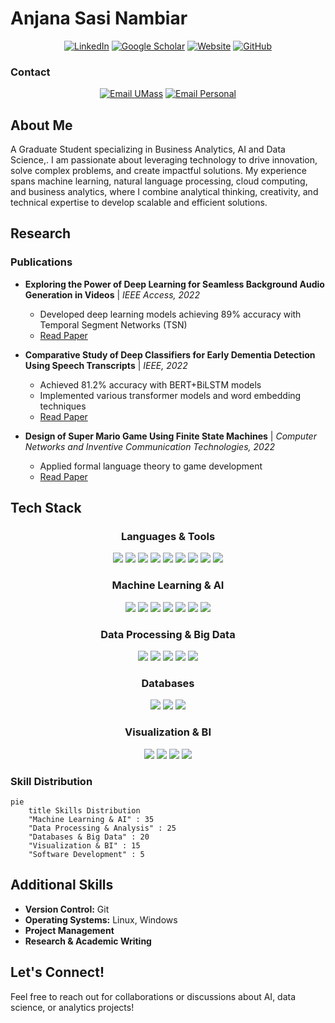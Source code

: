 # Anjana Sasi Nambiar

<div align="center">
  
[![LinkedIn](https://img.shields.io/badge/LinkedIn-anjanasnambiar-0077B5?style=for-the-badge&logo=linkedin&logoColor=white)](https://www.linkedin.com/in/anjanasnambiar)
[![Google Scholar](https://img.shields.io/badge/Google_Scholar-Anjana_S_Nambiar-4285F4?style=for-the-badge&logo=google-scholar&logoColor=white)](https://tinyurl.com/googlescholar-asnambiar)
[![Website](https://img.shields.io/badge/Website-Portfolio-00C7B7?style=for-the-badge&logo=netlify&logoColor=white)](https://www.anjanasnambiar.com)
[![GitHub](https://img.shields.io/badge/GitHub-Profile-181717?style=for-the-badge&logo=github&logoColor=white)](https://github.com/anjaanasnambiar/anjaanasnambiar/README.md)

</div>

### Contact

<div align="center">


[![Email UMass](https://img.shields.io/badge/Email-anjanaasnambiar%40gmail.com-red?style=for-the-badge&logo=gmail&logoColor=white)](mailto:asnambiar@umass.edu)
[![Email Personal](https://img.shields.io/badge/Email-anjanasasinambiar%40gmail.com-red?style=for-the-badge&logo=gmail&logoColor=white)](mailto:your.personal@gmail.com)

</div>


## About Me

A Graduate Student specializing in Business Analytics, AI and Data Science,. I am passionate about leveraging technology to drive innovation, solve complex problems, and create impactful solutions. My experience spans machine learning, natural language processing, cloud computing, and business analytics, where I combine analytical thinking, creativity, and technical expertise to develop scalable and efficient solutions.

## Research

### Publications

- **Exploring the Power of Deep Learning for Seamless Background Audio Generation in Videos** | *IEEE Access, 2022*
  - Developed deep learning models achieving 89% accuracy with Temporal Segment Networks (TSN)
  - [Read Paper](https://ieeexplore.ieee.org/abstract/document/10306607)

- **Comparative Study of Deep Classifiers for Early Dementia Detection Using Speech Transcripts** | *IEEE, 2022*
  - Achieved 81.2% accuracy with BERT+BiLSTM models
  - Implemented various transformer models and word embedding techniques
  - [Read Paper](https://ieeexplore.ieee.org/abstract/document/10039705)

- **Design of Super Mario Game Using Finite State Machines** | *Computer Networks and Inventive Communication Technologies, 2022*
  - Applied formal language theory to game development
  - [Read Paper](https://doi.org/10.1007/978-981-19-3035-5_55)


## Tech Stack

<div align="center">
  
### Languages & Tools
  
<img src="https://img.shields.io/badge/Python-3776AB?style=for-the-badge&logo=python&logoColor=white" />
<img src="https://img.shields.io/badge/Java-ED8B00?style=for-the-badge&logo=openjdk&logoColor=white" />
<img src="https://img.shields.io/badge/R-276DC3?style=for-the-badge&logo=r&logoColor=white" />
<img src="https://img.shields.io/badge/MATLAB-0076A8?style=for-the-badge&logo=mathworks&logoColor=white" />
<img src="https://img.shields.io/badge/SQL-4479A1?style=for-the-badge&logo=mysql&logoColor=white" />
<img src="https://img.shields.io/badge/HTML-E34F26?style=for-the-badge&logo=html5&logoColor=white" />
<img src="https://img.shields.io/badge/CSS-1572B6?style=for-the-badge&logo=css3&logoColor=white" />
<img src="https://img.shields.io/badge/Git-F05032?style=for-the-badge&logo=git&logoColor=white" />
<img src="https://img.shields.io/badge/Linux-FCC624?style=for-the-badge&logo=linux&logoColor=black" />

### Machine Learning & AI

<img src="https://img.shields.io/badge/TensorFlow-FF6F00?style=for-the-badge&logo=tensorflow&logoColor=white" />
<img src="https://img.shields.io/badge/PyTorch-EE4C2C?style=for-the-badge&logo=pytorch&logoColor=white" />
<img src="https://img.shields.io/badge/Keras-D00000?style=for-the-badge&logo=keras&logoColor=white" />
<img src="https://img.shields.io/badge/scikit_learn-F7931E?style=for-the-badge&logo=scikit-learn&logoColor=white" />
<img src="https://img.shields.io/badge/NLP-8A2BE2?style=for-the-badge&logo=natural-language-processing&logoColor=white" />
<img src="https://img.shields.io/badge/LLMs-00FFFF?style=for-the-badge&logo=openai&logoColor=black" />
<img src="https://img.shields.io/badge/LangChain-00B272?style=for-the-badge&logo=chainlink&logoColor=white" />

### Data Processing & Big Data

<img src="https://img.shields.io/badge/NumPy-013243?style=for-the-badge&logo=numpy&logoColor=white" />
<img src="https://img.shields.io/badge/Pandas-150458?style=for-the-badge&logo=pandas&logoColor=white" />
<img src="https://img.shields.io/badge/Apache_Spark-E25A1C?style=for-the-badge&logo=apache-spark&logoColor=white" />
<img src="https://img.shields.io/badge/Apache_Airflow-017CEE?style=for-the-badge&logo=apache-airflow&logoColor=white" />
<img src="https://img.shields.io/badge/Apache_Hadoop-66CCFF?style=for-the-badge&logo=apache-hadoop&logoColor=black" />

### Databases

<img src="https://img.shields.io/badge/MySQL-4479A1?style=for-the-badge&logo=mysql&logoColor=white" />
<img src="https://img.shields.io/badge/MongoDB-47A248?style=for-the-badge&logo=mongodb&logoColor=white" />
<img src="https://img.shields.io/badge/Cassandra-1287B1?style=for-the-badge&logo=apache-cassandra&logoColor=white" />

### Visualization & BI

<img src="https://img.shields.io/badge/Tableau-E97627?style=for-the-badge&logo=tableau&logoColor=white" />
<img src="https://img.shields.io/badge/Power_BI-F2C811?style=for-the-badge&logo=power-bi&logoColor=black" />
<img src="https://img.shields.io/badge/Microsoft_Excel-217346?style=for-the-badge&logo=microsoft-excel&logoColor=white" />
<img src="https://img.shields.io/badge/Dynamics_365-0078D4?style=for-the-badge&logo=microsoft&logoColor=white" />

</div>

### Skill Distribution

```mermaid
pie
    title Skills Distribution
    "Machine Learning & AI" : 35
    "Data Processing & Analysis" : 25
    "Databases & Big Data" : 20
    "Visualization & BI" : 15
    "Software Development" : 5
```

## Additional Skills

- **Version Control:** Git
- **Operating Systems:** Linux, Windows
- **Project Management**
- **Research & Academic Writing**

## Let's Connect!
Feel free to reach out for collaborations or discussions about AI, data science, or analytics projects!
